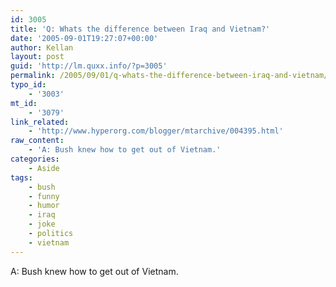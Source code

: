 ```yaml
---
id: 3005
title: 'Q: Whats the difference between Iraq and Vietnam?'
date: '2005-09-01T19:27:07+00:00'
author: Kellan
layout: post
guid: 'http://lm.quxx.info/?p=3005'
permalink: /2005/09/01/q-whats-the-difference-between-iraq-and-vietnam/
typo_id:
    - '3003'
mt_id:
    - '3079'
link_related:
    - 'http://www.hyperorg.com/blogger/mtarchive/004395.html'
raw_content:
    - 'A: Bush knew how to get out of Vietnam.'
categories:
    - Aside
tags:
    - bush
    - funny
    - humor
    - iraq
    - joke
    - politics
    - vietnam
---
```


A: Bush knew how to get out of Vietnam.